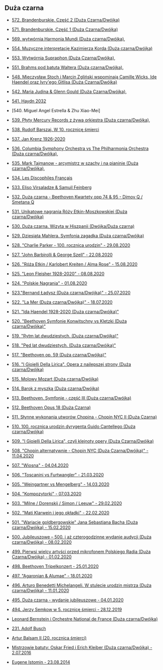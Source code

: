 ## Duża czarna

* [572. Brandenburskie. Część 2 (Duża Czarna/Dwójka)](https://static.prsa.pl/3347d1c1-2a00-47c5-8780-c463481272c0.mp3?source=MAIN_PLAYER_PR_V2)

* [571. Brandenburskie. Część 1 (Duża Czarna/Dwójka)](https://static.prsa.pl/7b4b3695-e875-410f-9c46-eefc3b2d1427.mp3?source=MAIN_PLAYER_PR_V2)

* [569. wytwórnia Harmonia Mundi (Duża czarna/Dwójka)](https://static.prsa.pl/bf51c850-4f8d-4daa-a00d-f40a0098a98c.mp3?source=MAIN_PLAYER_PR_V2),
 
* [554. Muzyczne interpretacje Kazimierza Korda (Duża czarna/Dwójka)](https://static.prsa.pl/ed7a5343-1956-4162-b2c2-c95531c7cc71.mp3?source=MAIN_PLAYER_PR_V2)

* [553. Wytwórnia Supraphon (Duża Czarna/Dwójka)](https://static.prsa.pl/060b8351-f1d3-4def-bd61-0597df39a149.mp3?source=MAIN_PLAYER_PR_V2),


* [551. Brahms pod batutą Waltera (Duża czarna/Dwójka)](https://static.prsa.pl/dade0a6d-e5c0-4f4c-b36b-1ccb2cec6124.mp3?source=MAIN_PLAYER_PR_V2),

* [548. Mieczysław Stoch i Marcin Zgliński wspominają Camillę Wicks, Idę Haendel oraz Ivry'ego Gitlisa (Duża Czarna/Dwójka)](https://static.prsa.pl/7b1cf063-04dd-441b-bc44-0a9e5ea3d7e4.mp3?source=MAIN_PLAYER_PR_V2)


* [542. Maria Judina & Glenn Gould (Duża Czarna/Dwójka)](https://static.prsa.pl/54080f57-a18f-40ef-93b3-fd4778c8a2c1.mp3?source=MAIN_PLAYER_PR_V2),

* [541. Haydn 2032](https://static.prsa.pl/498cf48d-9989-4696-b2dc-6f4bb6e929fd.mp3?source=PAGE_PLAYER_PR_V2)

* [540. Miguel Angel Estrella & Zhu Xiao-Mei]

* [539. Płyty Mercury Records z żywą orkiestrą (Duża czarna/Dwójka)](https://static.prsa.pl/f5b268b3-80ef-40ee-b402-47be4a22e828.mp3?source=MAIN_PLAYER_PR_V2),

* [538. Rudolf Barszaj. W 10. rocznicę śmierci](https://static.prsa.pl/842bc26a-e61e-4c92-9009-46cfb8262d7f.mp3?source=MAIN_PLAYER_PR_V2)

* [537. Jan Krenz 1926-2020](https://static.prsa.pl/f2ee9ba9-183f-4d82-91f6-6efc08f961cf.mp3?source=PAGE_PLAYER_PR_V2)

 * [536. Columbia Symphony Orchestra vs The Philharmonia Orchestra (Duża czarna/Dwójka)](https://static.prsa.pl/319c645d-c13d-4789-970b-cd0e41d46184.mp3?source=MAIN_PLAYER_PR_V2),

 * [535. Mark Tajmanow - arcymistrz w szachy i na pianinie (Duża czarna/Dwójka)](https://static.prsa.pl/63f2172c-3503-440b-a9ce-909e6e319667.mp3?source=MAIN_PLAYER_PR_V2),

* [534. Les Discophiles Français](https://static.prsa.pl/929175e4-85c1-43e7-982d-978445d4278e.mp3?source=MAIN_PLAYER_PR_V2)

* [533. Eliso Virsaladze & Samuil Feinberg](https://static.prsa.pl/f65417a4-3ce7-4d7d-85a8-fc1f2da55864.mp3?source=PAGE_PLAYER_PR_V2)

* [532. Duża czarna - Beethoven Kwartety opp 74 & 95 - Dimov Q / Smetana Q](https://static.prsa.pl//static.prsa.pl/bc197f3d-605e-435d-aaec-59c2b92d3a4d.mp3?source=PAGE_PLAYER_PR_V2)

* [531. Unikatowe nagrania Róży Etkin-Moszkowskiej (Duża czarna/Dwójka)](https://static.prsa.pl/197a3555-d74a-483b-821a-aadc3c8daf57.mp3?source=MAIN_PLAYER_PR_V2)

 * [530. Duża czarna. Wizyta w Hiszpanii (Dwójka/Duża czarna)](https://static.prsa.pl/abd6c87c-e57f-4ea5-952b-1906682ac68c.mp3?source=MAIN_PLAYER_PR_V2)

 * [529. Dziesiąta Mahlera. Symfonia zagadka (Duża czarna/Dwójka)](https://static.prsa.pl/e1381955-83eb-4ed3-bd8d-233d0ca09ddf.mp3?source=MAIN_PLAYER_PR_V2)

 * [528. "Charlie Parker - 100. rocznica urodzin" - 29.08.2020](https://static.prsa.pl//static.prsa.pl/4cd37fd5-8370-40b8-8174-09e2a10daf43.mp3?source=PAGE_PLAYER_PR_V2)

* [527. "John Barbirolli & George Szell" - 22.08.2020](https://static.prsa.pl//static.prsa.pl/b723e899-76d9-4e23-980b-ea093a69d415.mp3?source=PAGE_PLAYER_PR_V2)


* [526. "Róża Etkin / Karlobert Kreiten / Alma Rose" - 15.08.2020](https://static.prsa.pl//static.prsa.pl/54126305-e365-4298-85a6-626d75e66193.mp3?source=PAGE_PLAYER_PR_V2)

* [525. "Leon Fleisher 1928-2020" - 08.08.2020](https://static.prsa.pl//static.prsa.pl/c48851b7-4b92-47ed-9050-1c59d6180781.mp3?source=PAGE_PLAYER_PR_V2)

* [524. "Polskie Nagrania" - 01.08.2020](https://static.prsa.pl//static.prsa.pl/96d6fc45-de02-41d8-a98d-98e2853bc64d.mp3?source=PAGE_PLAYER_PR_V2)

* [523."Bernand Ładysz (Duża czarna/Dwójka)" - 25.07.2020](http://static.polskieradio.pl/0f187753-9a64-43e7-b3a2-f7fb46281278.mp3?source=MAIN_PLAYER_PR_V2)

* [522. "La Mer (Duża czarna/Dwójka)" - 18.07.2020](https://static.prsa.pl//static.prsa.pl/a06da8f5-1f59-43d0-82e3-246f2307f6ae.mp3?source=PAGE_PLAYER_PR_V2)

* [521. "Ida Haendel 1928-2020 (Duża czarna/Dwójka)"](https://static.prsa.pl//static.prsa.pl/47587730-39ca-466c-95cc-e6daca248537.mp3?source=PAGE_PLAYER_PR_V2)

* [520. "Beethoven Symfonie Konwitschny vs Kletzki (Duża czarna/Dwójka)"](https://static.prsa.pl//static.prsa.pl/b9218433-8d2c-47bd-8041-0348116a8785.mp3?source=PAGE_PLAYER_PR_V2)

* [519. "Rytm lat dwudziestych. (Duża czarna/Dwójka)"](http://static.polskieradio.pl/eebb6a5f-0fd0-47bc-9c4a-25220d4364a6.mp3?source=MAIN_PLAYER_PR_V2)

* [518. "Pęd lat dwudziestych. (Duża czarna/Dwójka)"](http://static.polskieradio.pl/0bf57050-1524-42b3-8e67-09f1130865b1.mp3?source=MAIN_PLAYER_PR_V2)

* [517. "Beethoven op. 59 (Duża czarna/Dwójka)"](https://static.prsa.pl//static.prsa.pl/4fb59cc9-d40e-4088-8e04-c3e9058e5316.mp3?source=PAGE_PLAYER_PR_V2)

* [516. "I Gioielli Della Lirica". Opera z najlepszej strony (Duża czarna/Dwójka)](https://static.prsa.pl/1162eabf-bf18-4aa8-b7f3-3de2af9b8745.mp3?source=MAIN_PLAYER_PR_V2)

* [515. Molowy Mozart (Duża czarna/Dwójka)](https://static.prsa.pl//static.prsa.pl/0cc049dc-52d1-4b11-be37-0da5c83d6d9b.mp3?source=PAGE_PLAYER_PR_V2)

 * [514. Barok z myszką (Duża czarna/Dwójka)](https://static.prsa.pl/af6a9178-09a0-44e1-a192-999dd6b33cff.mp3?source=MAIN_PLAYER_PR_V2)

 * [513. Beethoven. Symfonie - część III (Duża czarna/Dwójka)](https://static.prsa.pl/d452e527-d010-42e4-8414-10dae041c9ff.mp3?source=MAIN_PLAYER_PR_V2)

 * [512. Beethoven Opus 18 (Duża Czarna)](https://static.prsa.pl//static.prsa.pl/db8d1052-f67f-4f0b-a880-6e0bb67062df.mp3?source=PAGE_PLAYER_PR_V2)

 * [511. Słynne wykonania utworów Chopina - Chopin NYC II (Duża Czarna)](https://static.prsa.pl/028332ff-0920-41c6-abe0-f6504d1719cb.mp3?source=MAIN_PLAYER_PR_V2)

 * [510. 100. rocznica urodzin dyrygenta Guido Cantellego (Duża czarna/Dwójka)](https://static.prsa.pl/30bf3f61-aa2f-4463-bbbf-8f000c6c0618.mp3?source=MAIN_PLAYER_PR_V2)

 * [509. "I Gioielli Della Lirica", czyli klejnoty opery (Duża Czarna/Dwójka)](https://static.prsa.pl/342818a8-2fbc-4993-8988-fb57bb508517.mp3?source=MAIN_PLAYER_PR_V2)

 * [508. "Chopin alternatywnie - Chopin NYC (Duża Czarna/Dwójka)" - 11.04.2020](https://static.prsa.pl/e09a5958-e5f1-4c33-948f-e1ebe4bcf18f.mp3?source=MAIN_PLAYER_PR_V2)

 * [507. "Wiosna" - 04.04.2020](https://static.prsa.pl//static.prsa.pl/036825ae-ad91-4ba9-bbe4-a25ebbe61531.mp3?source=PAGE_PLAYER_PR_V2)

 * [506. "Toscanini vs Furtwangler" - 21.03.2020](https://static.prsa.pl//static.prsa.pl/fb84582e-33ab-4808-ab9c-e1002dee8b63.mp3?source=PAGE_PLAYER_PR_V2)

 * [505. "Weingartner vs Mengelberg" - 14.03.2020](https://static.prsa.pl//static.prsa.pl/94c3fbee-8428-4d9a-993f-2f723a43463f.mp3?source=PAGE_PLAYER_PR_V2)

 * [504. "Kompozytorki" - 07.03.2020](https://static.prsa.pl//static.prsa.pl/65487e98-d042-41b1-8f68-2ca51ce13106.mp3?source=PAGE_PLAYER_PR_V2)

 * [503. "Milne / Dorenskij / Simon / Leeuw" - 29.02.2020](https://static.prsa.pl//static.prsa.pl/b2ef8f98-cde8-472b-ac33-78c2d2229a00.mp3?source=PAGE_PLAYER_PR_V2)

 * [502. "Mati Klarwein i jego okładki" - 22.02.2020](https://static.prsa.pl//static.prsa.pl/162bfce9-3d2e-4778-9099-ebbe274508c9.mp3?source=PAGE_PLAYER_PR_V2)

* [501. "Wariacje goldbergowskie" Jana Sebastiana Bacha (Duża czarna/Dwójka) - 15.02.2020](https://static.prsa.pl/0288f802-62da-4927-b0d4-576ad8ea7953.mp3?source=MAIN_PLAYER_PR_V2)

* [500. Jubileuszowe – 500. i aż czterogodzinne wydanie audycji (Duża czarna/Dwójka) - 08.02.2020](https://static.prsa.pl/6d20564c-5f98-4d92-ac7c-bb3021290e3f.mp3?source=MAIN_PLAYER_PR_V2)

* [499. Pierwsi wielcy artyści przed mikrofonem Polskiego Radia (Duża Czarna/Dwójka) - 01.02.2020](https://static.prsa.pl/a1a8588e-7894-4047-9b53-12a873ec795f.mp3?source=MAIN_PLAYER_PR_V2)

* [498. Beethoven Tripelkonzert - 25.01.2020](https://static.prsa.pl//static.prsa.pl/17a22d94-62bf-4f33-879a-db781a198be0.mp3?source=PAGE_PLAYER_PR_V2)

* [497. "Agaronian & Alumae" - 18.01.2020](https://static.prsa.pl//static.prsa.pl/f4ae5a31-7dd8-4932-8b3e-f690a0bdefd9.mp3?source=PAGE_PLAYER_PR_V2)

* [496. Arturo Benedetti Michelangeli. W stulecie urodzin mistrza (Duża czarna/Dwójka) - 11.01.2020](https://static.prsa.pl/5eaa53ce-1c64-4299-80bc-550d49ba4a50.mp3?source=MAIN_PLAYER_PR_V2)

* [495. Duża czarna - wydanie jubileuszowe - 04.01.2020](https://static.prsa.pl/c94610d9-c58b-4760-b173-7de4663c0044.mp3?source=MAIN_PLAYER_PR_V2)

* [494. Jerzy Semkow w 5. rocznicę śmierci - 28.12.2019](https://static.prsa.pl//static.prsa.pl/66408ffe-f7fc-4c10-b435-7b7839573a4c.mp3?source=PAGE_PLAYER_PR_V2)

* [Leonard Bernstein i Orchestre National de France (Duża czarna/Dwójka)](https://static.prsa.pl/b0fdd53a-55a3-489e-afc5-3af22091a5d0.mp3?source=MAIN_PLAYER_PR_V2)

* [231. Adolf Busch](https://static.prsa.pl//static.prsa.pl/6191687c-d4f5-4140-a4bb-4ac50d686e7e.mp3?source=PAGE_PLAYER_PR_V2)

* [Artur Balsam II (20. rocznica śmierci)](https://static.prsa.pl//static.prsa.pl/b4d78127-ebb4-4946-b34c-4f4848fba450.mp3?source=PAGE_PLAYER_PR_V2)

* [Mistrzowie batuty: Oskar Fried i Erich Kleiber (Duża czarna/Dwójka) - 2.07.2016](https://static.prsa.pl/d48c0278-cbbd-46dd-addf-3d5dded0bbc9.mp3?source=MAIN_PLAYER_PR_V2)

* [Eugene Istomin - 23.08.2014](https://static.prsa.pl/static.prsa.pl/3852c582-e1fb-4584-b66c-7d2c6a66a164.mp3?source=PAGE_PLAYER_PR_V2)